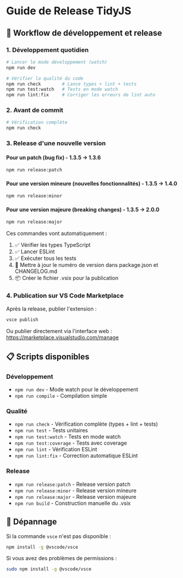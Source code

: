 # Guide de Release TidyJS

## 🚀 Workflow de développement et release

### 1. Développement quotidien

```bash
# Lancer le mode développement (watch)
npm run dev

# Vérifier la qualité du code
npm run check        # Lance types + lint + tests
npm run test:watch   # Tests en mode watch
npm run lint:fix     # Corriger les erreurs de lint auto
```

### 2. Avant de commit

```bash
# Vérification complète
npm run check
```

### 3. Release d'une nouvelle version

#### Pour un patch (bug fix) - 1.3.5 → 1.3.6
```bash
npm run release:patch
```

#### Pour une version mineure (nouvelles fonctionnalités) - 1.3.5 → 1.4.0
```bash
npm run release:minor
```

#### Pour une version majeure (breaking changes) - 1.3.5 → 2.0.0
```bash
npm run release:major
```

Ces commandes vont automatiquement :
1. ✅ Vérifier les types TypeScript
2. ✅ Lancer ESLint
3. ✅ Exécuter tous les tests
4. 📝 Mettre à jour le numéro de version dans package.json et CHANGELOG.md
5. 📦 Créer le fichier .vsix pour la publication

### 4. Publication sur VS Code Marketplace

Après la release, publier l'extension :
```bash
vsce publish
```

Ou publier directement via l'interface web : https://marketplace.visualstudio.com/manage

## 📋 Scripts disponibles

### Développement
- `npm run dev` - Mode watch pour le développement
- `npm run compile` - Compilation simple

### Qualité
- `npm run check` - Vérification complète (types + lint + tests)
- `npm run test` - Tests unitaires
- `npm run test:watch` - Tests en mode watch
- `npm run test:coverage` - Tests avec coverage
- `npm run lint` - Vérification ESLint
- `npm run lint:fix` - Correction automatique ESLint

### Release
- `npm run release:patch` - Release version patch
- `npm run release:minor` - Release version mineure
- `npm run release:major` - Release version majeure
- `npm run build` - Construction manuelle du .vsix

## 🔧 Dépannage

Si la commande `vsce` n'est pas disponible :
```bash
npm install -g @vscode/vsce
```

Si vous avez des problèmes de permissions :
```bash
sudo npm install -g @vscode/vsce
```